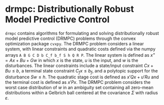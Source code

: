 # drmpc: Distributionally Robust Model Predictive Control
``drmpc`` contains algorithms for formulating and solving distributionally robust model predictive control (DRMPC) problems through the convex optimization package ``cvxpy``. The DRMPC problem considers a linear system, with linear constraints and quadratic costs defined via the numpy arrays ``A B G C D b C_f b_f S h Q R P``. The linear system is defined as $x^+=Ax+Bu+Gw$ in which $x$ is the state, $u$ is the input, and $w$ is the disturbances. The linear constraints include a state/input constraint $Cx+Bu\leq b$, a terminal state constraint $C_fx \leq b_f$, and a polytopic support for the disturbance $Sw\leq h$. The quadratic stage cost is defined as $x'Qx+u'Ru$ and the terminal cost is defined as $x'Px$. The DRMPC problem considers the worst case distribution of $w$ in an ambiguity set containing all zero-mean distributions within a Gelbrich ball centered at the covariance $\Sigma$ with radius $\varepsilon$.

